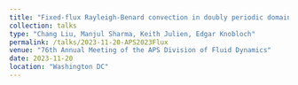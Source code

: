 ```yaml
---
title: "Fixed-flux Rayleigh-Benard convection in doubly periodic domains"
collection: talks
type: "Chang Liu, Manjul Sharma, Keith Julien, Edgar Knobloch"
permalink: /talks/2023-11-20-APS2023Flux
venue: "76th Annual Meeting of the APS Division of Fluid Dynamics"
date: 2023-11-20
location: "Washington DC"
---
```

